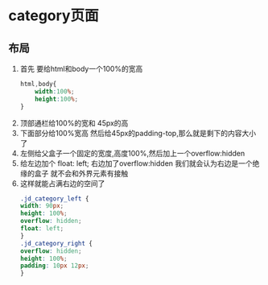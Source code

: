 # category页面

## 布局

1. 首先 要给html和body一个100%的宽高
    ```css
    html,body{
        width:100%;
        height:100%;
    }
    ```
2. 顶部通栏给100%的宽和 45px的高
3. 下面部分给100%宽高 然后给45px的padding-top,那么就是剩下的内容大小了
4. 左侧给父盒子一个固定的宽度,高度100%,然后加上一个overflow:hidden
5. 给左边加个 float: left; 右边加了overflow:hidden 我们就会认为右边是一个绝缘的盒子 就不会和外界元素有接触
6. 这样就能占满右边的空间了
    ```css
    .jd_category_left {
    width: 90px;
    height: 100%;
    overflow: hidden;
    float: left;
    }
    .jd_category_right {
    overflow: hidden;
    height: 100%;
    padding: 10px 12px;
    }
    ```